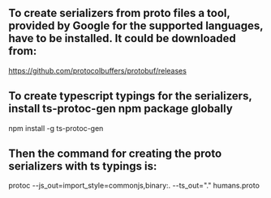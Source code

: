 ## To create serializers from proto files a tool, provided by Google for the supported languages, have to be installed. It could be downloaded from:
https://github.com/protocolbuffers/protobuf/releases

## To create typescript typings for the serializers, install ts-protoc-gen npm package globally
npm install -g ts-protoc-gen

## Then the command for creating the proto serializers with ts typings is:
protoc --js_out=import_style=commonjs,binary:. --ts_out="." humans.proto


